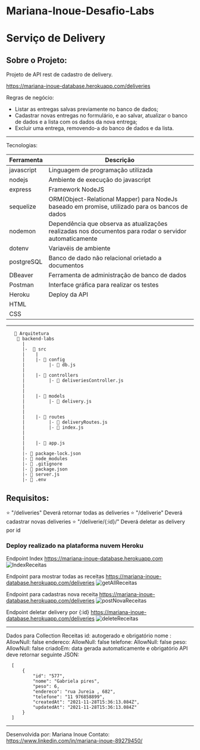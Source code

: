 # Mariana-Inoue-Desafio-Labs
# Serviço de Delivery
## Sobre o Projeto:

Projeto de API rest de cadastro de delivery. 

https://mariana-inoue-database.herokuapp.com/deliveries

Regras de negócio:
- Listar as entregas salvas previamente no banco de dados; 
- Cadastrar novas entregas no formulário, e ao salvar, atualizar o banco de dados e a lista com os dados da nova entrega; 
- Excluir uma entrega, removendo-a do banco de dados e da lista. 

_______________________________
Tecnologias:

|Ferramenta |	Descrição |
|-|-|
| javascript |Linguagem de programação utilizada
|nodejs	| Ambiente de execução do javascript
|express	|Framework NodeJS
|sequelize|	ORM(Object-Relational Mapper) para NodeJs baseado em promise, utilizado para os bancos de dados
|nodemon	|Dependência que observa as atualizações realizadas nos documentos para rodar o servidor automaticamente
|dotenv | Variavéis de ambiente
|postgreSQL	|Banco de dado não relacional orietado a documentos
|DBeaver	|Ferramenta de administração de banco de dados
|Postman	|Interface gráfica para realizar os testes
|Heroku |Deploy da API
|HTML |
|CSS |


__________________________


       📁 Arquitetura
        📁 backend-labs
          |
          |-  📁 src
          |    |
          |    |- 📁 config
          |         |- 📄 db.js
          |
          |    |- 📁 controllers
          |         |- 📄 deliveriesController.js
          |         
          |
          |    |- 📁 models
          |         |- 📄 delivery.js
          |       
          |
          |    |- 📁 routes
          |         |- 📄 deliveryRoutes.js 
          |         |- 📄 index.js 
          |
          |
          |    |- 📄 app.js    
          |
          |- 📄 package-lock.json
          |- 📄 node_modules
          |- 📄 .gitignore
          |- 📄 package.json
          |- 📄 server.js
          |- 📄 .env






## Requisitos:

⭐ "/deliveries" Deverá retornar todas as deliveries
⭐ "/deliverie" Deverá cadastrar novas deliveries
⭐ "/deliverie/{:id}/" Deverá deletar as delivery por id

### Deploy realizado na plataforma nuvem Heroku
Endpoint Index
https://mariana-inoue-database.herokuapp.com
![IndexReceitas](https://user-images.githubusercontent.com/82849390/132223760-e734f993-3239-4f60-a726-5aba0087d29e.gif)

Endpoint para mostrar todas as receitas 
https://mariana-inoue-database.herokuapp.com/deliveries
![getAllReceitas](https://user-images.githubusercontent.com/82849390/132224291-00ac57d7-ca37-4e20-9332-7b7537ae7b09.gif)

Endpoint para cadastras nova receita
https://mariana-inoue-database.herokuapp.com/deliveries
![postNovaReceitas](https://user-images.githubusercontent.com/82849390/132225963-bb8ff4b8-212e-4dbc-bd20-2b4ffd390bd8.gif)

Endpoint deletar delivery por {:id}
https://mariana-inoue-database.herokuapp.com/deliveries
![deleteReceitas](https://user-images.githubusercontent.com/82849390/132226266-b155f6ca-3bfe-47c7-a050-76511a9ad8b3.gif)

_______________________________________________________________________

Dados para Collection Receitas
id: autogerado e obrigatório
nome : AllowNull: false
endereco: AllowNull: false
telefone: AllowNull: false
peso: AllowNull: false
criadoEm: data gerada automaticamente e obrigatório
API deve retornar seguinte JSON:

      [
          {
              "id": "577",
              "nome": "Gabriela pires",
              "peso": 6,
              "endereco": "rua Jureia , 682",
              "telefone": "11 976858899",
              "createdAt": "2021-11-28T15:36:13.084Z",
              "updatedAt": "2021-11-28T15:36:13.084Z"
          }
      ]

_______________________     

Desenvolvida por: Mariana Inoue 
Contato: https://www.linkedin.com/in/mariana-inoue-89279450/
